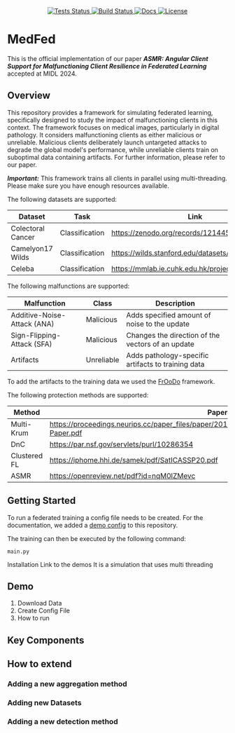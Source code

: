 
   <div style="text-align: center;">
   <a href="https://openreview.net/pdf?id=nqM0lZMevc">
       <img alt="Tests Status" src="https://img.shields.io/badge/OpenReview%20-%20MIDL2024%20-%20green"/>
   </a>
   <a href="https://github.com/mirko-code/MedFed/">
       <img alt="Build Status" src="https://img.shields.io/github/last-commit/mirko-code/MedFed/master?logo=Github"/>
   </a>
   <a href="https://discuss.pytorch.org/t/how-to-install-specific-version-of-torch-2-0-0/177812">
       <img alt="Docs" src="https://img.shields.io/badge/Pytorch-2.0.0+cu117-brightgreen?logo=pytorch&logoColor=red"/>
   </a>
   <a href="https://github.com/mirko-code/MedFed/blob/master/LICENSE">
       <img alt="License" src="https://img.shields.io/github/license/mirko-code/MedFed"/>
   </a>
   </div>


# MedFed

This is the official implementation of our paper ***ASMR: Angular Client Support for Malfunctioning Client Resilience in Federated Learning*** accepted at MIDL 2024.

## Overview
This repository provides a framework for simulating federated learning, specifically designed to study the impact of malfunctioning clients in this context. The framework focuses on medical images, particularly in digital pathology. It considers malfunctioning clients as either malicious or unreliable. Malicious clients deliberately launch untargeted attacks to degrade the global model's performance, while unreliable clients train on suboptimal data containing artifacts. For further information, please refer to our paper.

***Important:*** This framework trains all clients in parallel using multi-threading. Please make sure you have enough resources available.

The following datasets are supported:

| Dataset | Task | Link |
| ------- | ---- | ---- |
| Colectoral Cancer | Classification | https://zenodo.org/records/1214456 |
| Camelyon17 Wilds | Classification | https://wilds.stanford.edu/datasets/#camelyon17 |
| Celeba | Classification | https://mmlab.ie.cuhk.edu.hk/projects/CelebA.html |

The following malfunctions are supported:

| Malfunction | Class | Description |
| ----------- | ----- | ----------- |
| Additive-Noise-Attack (ANA) | Malicious | Adds specified amount of noise to the update |
| Sign-Flipping-Attack (SFA) | Malicious | Changes the direction of the vectors of an update |
| Artifacts | Unreliable | Adds pathology-specific artifacts to training data |

To add the artifacts to the training data we used the [FrOoDo](https://github.com/MECLabTUDA/FrOoDo) framework. 

The following protection methods are supported:

| Method | Paper |
| ------ | ----- |
| Multi-Krum | https://proceedings.neurips.cc/paper_files/paper/2017/file/f4b9ec30ad9f68f89b29639786cb62ef-Paper.pdf |
| DnC | https://par.nsf.gov/servlets/purl/10286354 |
| Clustered FL | https://iphome.hhi.de/samek/pdf/SatICASSP20.pdf |
| ASMR | https://openreview.net/pdf?id=nqM0lZMevc |


## Getting Started

To run a federated training a config file needs to be created. For the documentation, we added a [demo config](https://github.com/mirko-code/MedFed/blob/main/configs/demo_conf.yml) to this repository. 

The training can then be executed by the following command:

```
main.py
```

Installation 
Link to the demos
It is a simulation that uses multi threading

## Demo

1. Download Data
2. Create Config File
3. How to run

## Key Components 

## How to extend
 ### Adding a new aggregation method
 ### Adding new Datasets
 ### Adding a new detection method

 
